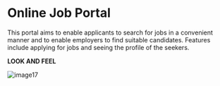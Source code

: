 # Online Job Portal

This portal aims to enable applicants to search for jobs in a convenient manner and to enable employers to find suitable candidates. Features include applying for jobs and seeing the profile of the seekers. 

**LOOK AND FEEL**


![image17](https://github.com/Guhapriya01/Online-Job-portal-PHP/assets/76595809/7557a325-a7cb-414b-8a9a-83091e4238c7)
